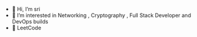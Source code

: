 - 👋 Hi, I’m sri
- 👀 I’m interested in Networking , Cryptography , Full Stack Developer and DevOps builds 
- 🌱 LeetCode

<!---
sriieeu/sriieeu is a ✨ special ✨ repository because its `README.md` (this file) appears on your GitHub profile.
You can click the Preview link to take a look at your changes.
--->
